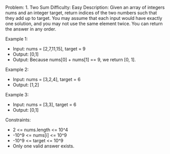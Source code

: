 Problem: 1. Two Sum 
Difficulty: Easy
Description: 
Given an array of integers nums and an integer target, return indices of the two numbers such that they add up to target.
You may assume that each input would have exactly one solution, and you may not use the same element twice.
You can return the answer in any order.

Example 1:
- Input: nums = [2,7,11,15], target = 9
- Output: [0,1]
- Output: Because nums[0] + nums[1] == 9, we return [0, 1].

Example 2:
- Input: nums = [3,2,4], target = 6
- Output: [1,2]

Example 3:
- Input: nums = [3,3], target = 6
- Output: [0,1]

Constraints:
- 2 <= nums.length <= 10^4
- -10^9 <= nums[i] <= 10^9
- -10^9 <= target <= 10^9
- Only one valid answer exists.